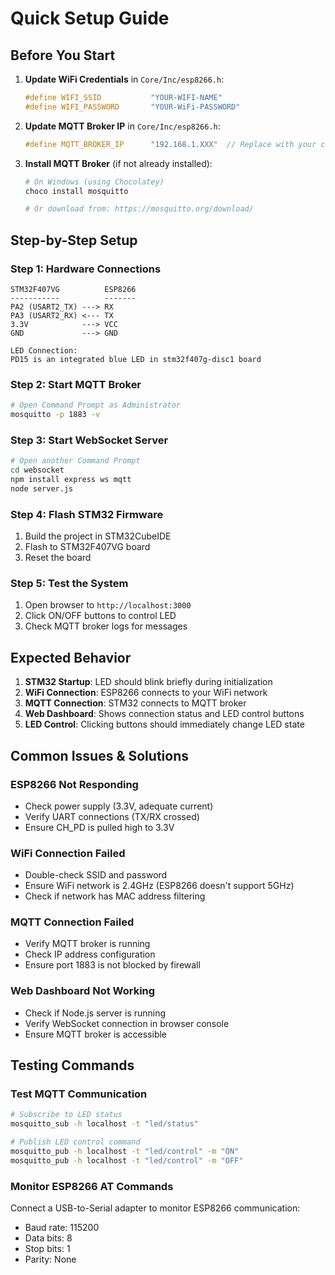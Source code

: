 # Quick Setup Guide

## Before You Start

1. **Update WiFi Credentials** in `Core/Inc/esp8266.h`:
   ```c
   #define WIFI_SSID           "YOUR-WIFI-NAME"
   #define WIFI_PASSWORD       "YOUR-WiFi-PASSWORD"
   ```

2. **Update MQTT Broker IP** in `Core/Inc/esp8266.h`:
   ```c
   #define MQTT_BROKER_IP      "192.168.1.XXX"  // Replace with your computer's IP
   ```

3. **Install MQTT Broker** (if not already installed):
   ```bash
   # On Windows (using Chocolatey)
   choco install mosquitto
   
   # Or download from: https://mosquitto.org/download/
   ```

## Step-by-Step Setup

### Step 1: Hardware Connections
```
STM32F407VG          ESP8266
-----------          -------
PA2 (USART2_TX) ---> RX
PA3 (USART2_RX) <--- TX
3.3V            ---> VCC
GND             ---> GND

LED Connection:
PD15 is an integrated blue LED in stm32f407g-disc1 board
```

### Step 2: Start MQTT Broker
```bash
# Open Command Prompt as Administrator
mosquitto -p 1883 -v
```

### Step 3: Start WebSocket Server
```bash
# Open another Command Prompt
cd websocket
npm install express ws mqtt
node server.js
```

### Step 4: Flash STM32 Firmware
1. Build the project in STM32CubeIDE
2. Flash to STM32F407VG board
3. Reset the board

### Step 5: Test the System
1. Open browser to `http://localhost:3000`
2. Click ON/OFF buttons to control LED
3. Check MQTT broker logs for messages

## Expected Behavior

1. **STM32 Startup**: LED should blink briefly during initialization
2. **WiFi Connection**: ESP8266 connects to your WiFi network
3. **MQTT Connection**: STM32 connects to MQTT broker
4. **Web Dashboard**: Shows connection status and LED control buttons
5. **LED Control**: Clicking buttons should immediately change LED state

## Common Issues & Solutions

### ESP8266 Not Responding
- Check power supply (3.3V, adequate current)
- Verify UART connections (TX/RX crossed)
- Ensure CH_PD is pulled high to 3.3V

### WiFi Connection Failed
- Double-check SSID and password
- Ensure WiFi network is 2.4GHz (ESP8266 doesn't support 5GHz)
- Check if network has MAC address filtering

### MQTT Connection Failed
- Verify MQTT broker is running
- Check IP address configuration
- Ensure port 1883 is not blocked by firewall

### Web Dashboard Not Working
- Check if Node.js server is running
- Verify WebSocket connection in browser console
- Ensure MQTT broker is accessible

## Testing Commands

### Test MQTT Communication
```bash
# Subscribe to LED status
mosquitto_sub -h localhost -t "led/status"

# Publish LED control command
mosquitto_pub -h localhost -t "led/control" -m "ON"
mosquitto_pub -h localhost -t "led/control" -m "OFF"
```

### Monitor ESP8266 AT Commands
Connect a USB-to-Serial adapter to monitor ESP8266 communication:
- Baud rate: 115200
- Data bits: 8
- Stop bits: 1
- Parity: None
